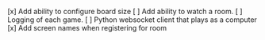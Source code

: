 [x] Add ability to configure board size
[ ] Add ability to watch a room. 
[ ] Logging of each game. 
[ ] Python websocket client that plays as a computer
[x] Add screen names when registering for room
